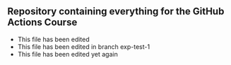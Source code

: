 Repository containing everything for the GitHub Actions Course
--------------------------------------------------------------

* This file has been edited
* This file has been edited in branch exp-test-1
* This file has been edited yet again

